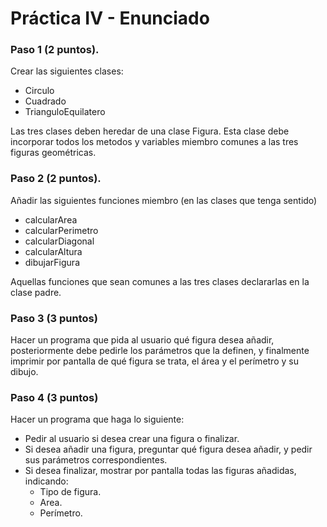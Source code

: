 # Práctica IV - Enunciado

### Paso 1 (2 puntos).
Crear las siguientes clases:
  - Circulo
  - Cuadrado
  - TrianguloEquilatero
    
 Las tres clases deben heredar de una clase Figura. Esta clase debe incorporar todos los metodos y variables miembro comunes a las tres figuras geométricas.
 
 ### Paso 2 (2 puntos).
 
Añadir las siguientes funciones miembro (en las clases que tenga sentido)

  - calcularArea
  - calcularPerimetro
  - calcularDiagonal
  - calcularAltura
  - dibujarFigura

Aquellas funciones que sean comunes a las tres clases declararlas en la clase padre.

### Paso 3 (3 puntos)

Hacer un programa que pida al usuario qué figura desea añadir, posteriormente debe pedirle los parámetros que la definen, y finalmente imprimir por pantalla de qué figura se trata, el área y el perímetro y su dibujo.

### Paso 4 (3 puntos)

Hacer un programa que haga lo siguiente:
  - Pedir al usuario si desea crear una figura o finalizar.
  - Si desea añadir una figura, preguntar qué figura desea añadir, y pedir sus parámetros correspondientes.
  - Si desea finalizar, mostrar por pantalla todas las figuras añadidas, indicando:
     - Tipo de figura.
     - Area.
     - Perímetro.
